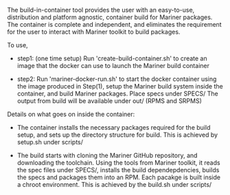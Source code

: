The build-in-container tool provides the user with an easy-to-use, distribution and platform agnostic, container build for Mariner packages. The container is complete and independent, and eliminates the requirement for the user to interact with Mariner toolkit to build packages.

To use,
- step1: (one time setup)
Run 'create-build-container.sh' to create an image that the docker can use to launch the Mariner build container

- step2:
Run 'mariner-docker-run.sh' to start the docker container using the image produced in Step(1), setup the Mariner build system inside the container, and build Mariner packages.
Place specs under SPECS/
The output from build will be available under out/ (RPMS and SRPMS)

Details on what goes on inside the container:
- The container installs the necessary packages required for the build setup, and sets up the directory structure for build. This is achieved by setup.sh under scripts/

- The build starts with cloning the Mariner GitHub repository, and downloading the toolchain. Using the tools from Mariner toolkit, it reads the spec files under SPECS/, installs the build dependepdencies, builds the specs and packages them into an RPM. Each pacakge is built inside a chroot environment. This is achieved by the build.sh under scripts/
